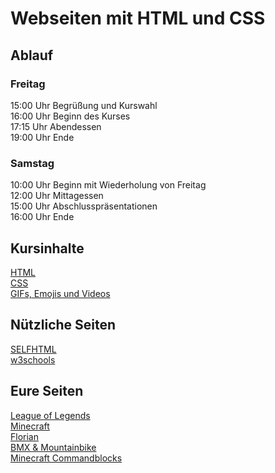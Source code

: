 # Webseiten mit HTML und CSS
## Ablauf
### Freitag
15:00 Uhr Begrüßung und Kurswahl  
16:00 Uhr Beginn des Kurses  
17:15 Uhr Abendessen  
19:00 Uhr Ende

### Samstag
10:00 Uhr Beginn mit Wiederholung von Freitag  
12:00 Uhr Mittagessen  
15:00 Uhr Abschlusspräsentationen  
16:00 Uhr Ende

## Kursinhalte
[HTML](HTML.md)  
[CSS](CSS.md)  
[GIFs, Emojis und Videos](externalContent.md)

## Nützliche Seiten
[SELFHTML](https://wiki.selfhtml.org/wiki/Startseite)  
[w3schools](https://www.w3schools.com/)

## Eure Seiten
[League of Legends](https://inverted-hat.github.io/hckrschl-html-css/src/02-20/lol/LeagueOfLegends.html)  
[Minecraft](https://inverted-hat.github.io/hckrschl-html-css/src/02-20/minecraft/Test.html)  
[Florian](https://inverted-hat.github.io/hckrschl-html-css/src/02-20/florian/flori.html)  
[BMX & Mountainbike](https://inverted-hat.github.io/hckrschl-html-css/src/02-20/tim-anna/TimundAnna.html)  
[Minecraft Commandblocks](https://inverted-hat.github.io/hckrschl-html-css/src/02-20/tobias-ben/Minecraft%20Commandblock%20Commands.html)
